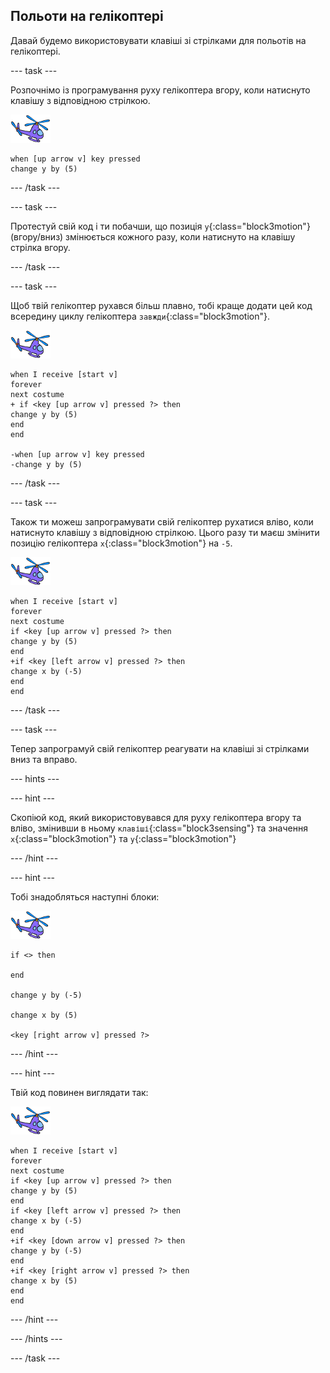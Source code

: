 ## Польоти на гелікоптері

Давай будемо використовувати клавіші зі стрілками для польотів на гелікоптері.

--- task ---

Розпочнімо із програмування руху гелікоптера вгору, коли натиснуто клавішу з відповідною стрілкою.

![спрайт гелікоптера](images/helicopter-sprite.png)

```blocks3
when [up arrow v] key pressed
change y by (5)
```

--- /task ---

--- task ---

Протестуй свій код і ти побачши, що позиція `y`{:class="block3motion"} (вгору/вниз) змінюється кожного разу, коли натиснуто на клавішу стрілка вгору.

--- /task ---

--- task ---

Щоб твій гелікоптер рухався більш плавно, тобі краще додати цей код всередину циклу гелікоптера `завжди`{:class="block3motion"}.

![спрайт гелікоптера](images/helicopter-sprite.png)

```blocks3
when I receive [start v]
forever
next costume
+ if <key [up arrow v] pressed ?> then
change y by (5)
end
end

-when [up arrow v] key pressed
-change y by (5)
```

--- /task ---

--- task ---

Також ти можеш запрограмувати свій гелікоптер рухатися вліво, коли натиснуто клавішу з відповідною стрілкою. Цього разу ти маєш змінити позицію гелікоптера `x`{:class="block3motion"} на `-5`.

![спрайт гелікоптера](images/helicopter-sprite.png)

```blocks3
when I receive [start v]
forever
next costume
if <key [up arrow v] pressed ?> then
change y by (5)
end
+if <key [left arrow v] pressed ?> then
change x by (-5)
end
end
```

--- /task ---

--- task ---

Тепер запрограмуй свій гелікоптер реагувати на клавіші зі стрілками вниз та вправо.

--- hints ---

--- hint ---

Скопіюй код, який використовувався для руху гелікоптера вгору та вліво, змінивши в ньому `клавіші`{:class="block3sensing"} та значення `x`{:class="block3motion"} та `y`{:class="block3motion"}

--- /hint ---

--- hint ---

Тобі знадобляться наступні блоки:

![спрайт гелікоптера](images/helicopter-sprite.png)

```blocks3
if <> then

end

change y by (-5)

change x by (5)

<key [right arrow v] pressed ?>
```

--- /hint ---

--- hint ---

Твій код повинен виглядати так:

![спрайт гелікоптера](images/helicopter-sprite.png)

```blocks3
when I receive [start v]
forever
next costume
if <key [up arrow v] pressed ?> then
change y by (5)
end
if <key [left arrow v] pressed ?> then
change x by (-5)
end
+if <key [down arrow v] pressed ?> then
change y by (-5)
end
+if <key [right arrow v] pressed ?> then
change x by (5)
end
end
```

--- /hint ---

--- /hints ---

--- /task ---
